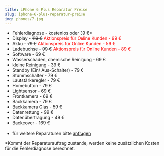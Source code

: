 ```yaml
---
title: iPhone 6 Plus Reparatur Preise
slug: iphone-6-plus-reparatur-preise
img: phones/7.jpg
---
```


- Fehlerdiagnose - kostenlos oder 39 €*
- Display - <s>119 €</s><font color=red> Aktionspreis für Online Kunden - 99 €</font>
- Akku - <s>79 €</s><font color=red> Aktionspreis für Online Kunden - 59 €</font>
- Ladebuchse - <s>99 €</s><font color=red> Aktionspreis für Online Kunden - 89 €</font>
- Software - 69 €
- Wasserschaden, chemische Reinigung - 69 €
- kleine Reinigung - 39 €
- Standby (Ein/ Aus-Schalter) - 79 €
- Stummschalter - 79 €
- Lautstärkeregler - 79 €
- Homebutton - 79 €
- Lightsensor - 69 €
- Frontkamera - 69 €
- Backkamera - 79 €
- Backkamera Glas - 59 €
- Datenrettung - 99 €
- Datenübertragung - 49 €
- Backcover - 169 €<br><br>
- für weitere Reparaturen bitte <a href="/kontakt">anfragen</a>

*Kommt der Reparaturauftrag zustande, werden keine zusätzlichen Kosten für die Fehlerdiagnose berechnet.

